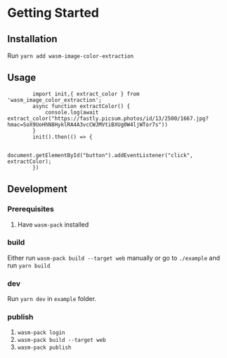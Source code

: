 # Getting Started

## Installation

Run `yarn add wasm-image-color-extraction`

## Usage

```
        import init,{ extract_color } from 'wasm_image_color_extraction';
        async function extractColor() {
            console.log(await extract_color("https://fastly.picsum.photos/id/13/2500/1667.jpg?hmac=SoX9UoHhN8HyklRA4A3vcCWJMVtiBXUg0W4ljWTor7s"))
        }
        init().then(() => {

            document.getElementById("button").addEventListener("click", extractColor);
        })

```

## Development

### Prerequisites

1. Have `wasm-pack` installed

### build

Either run `wasm-pack build --target web` manually or go to `./example` and run `yarn build`

### dev

Run `yarn dev` in `example` folder.

### publish

1. `wasm-pack login`
2. `wasm-pack build --target web`
3. `wasm-pack publish`
